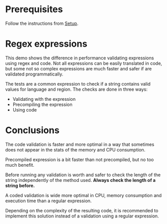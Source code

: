 # Prerequisites

Follow the instructions from [Setup](../SETUP.md).

# Regex expressions

This demo shows the difference in performance validating expressions using regex and code. Not all expressions can be easily translated in code, but some not so complex expressions are much faster and safer if are validated programmatically.

The tests are a common expression to check if a string contains valid values for language and region. The checks are done in three ways:

* Validating with the expression
* Precompiling the expression
* Using code

# Conclusions

The code validation is faster and more optimal in a way that sometimes does not appear in the stats of the memory and CPU consumption.

Precompiled expression is a bit faster than not precompiled, but no too much benefit.

Before running any validation is worth and safer to check the length of the string independently of the method used. **Always check the length of a string before.**

A coded validation is wide more optimal in CPU, memory consumption and execution time than a regular expression.

Depending on the complexity of the resulting code, it is recommended to implement this solution instead of a validation using a regular expression.
